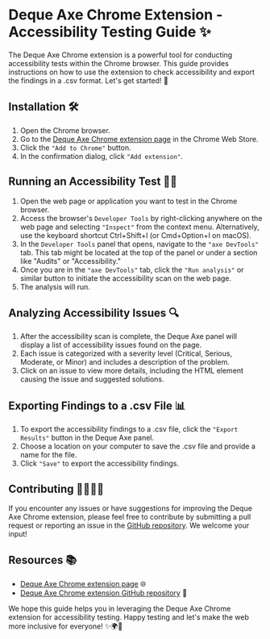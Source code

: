 # Deque Axe Chrome Extension - Accessibility Testing Guide ✨

The Deque Axe Chrome extension is a powerful tool for conducting accessibility tests within the Chrome browser. This guide provides instructions on how to use the extension to check accessibility and export the findings in a .csv format. Let's get started! 🚀

## Installation 🛠️

1. Open the Chrome browser.
2. Go to the [Deque Axe Chrome extension page](https://chrome.google.com/webstore/detail/deque-axe/lhdoppojpmngadmnindnejefpokejbdd) in the Chrome Web Store.
3. Click the `"Add to Chrome"` button.
4. In the confirmation dialog, click `"Add extension"`.

## Running an Accessibility Test 🕵️‍♀️

1. Open the web page or application you want to test in the Chrome browser.
2. Access the browser's `Developer Tools` by right-clicking anywhere on the web page and selecting `"Inspect"` from the context menu. Alternatively, use the keyboard shortcut Ctrl+Shift+I (or Cmd+Option+I on macOS).
3. In the `Developer Tools` panel that opens, navigate to the `"axe DevTools"` tab. This tab might be located at the top of the panel or under a section like "Audits" or "Accessibility."
4. Once you are in the `"axe DevTools"` tab, click the `"Run analysis"` or similar button to initiate the accessibility scan on the web page.
5. The analysis will run.

## Analyzing Accessibility Issues 🔍

1. After the accessibility scan is complete, the Deque Axe panel will display a list of accessibility issues found on the page.
2. Each issue is categorized with a severity level (Critical, Serious, Moderate, or Minor) and includes a description of the problem.
3. Click on an issue to view more details, including the HTML element causing the issue and suggested solutions.

## Exporting Findings to a .csv File 📊

1. To export the accessibility findings to a .csv file, click the `"Export Results"` button in the Deque Axe panel.
2. Choose a location on your computer to save the .csv file and provide a name for the file.
3. Click `"Save"` to export the accessibility findings.

## Contributing 👩‍💻👨‍💻

If you encounter any issues or have suggestions for improving the Deque Axe Chrome extension, please feel free to contribute by submitting a pull request or reporting an issue in the [GitHub repository](https://github.com/dequelabs/axe-core). We welcome your input!

## Resources 📚

- [Deque Axe Chrome extension page](https://chrome.google.com/webstore/detail/deque-axe/lhdoppojpmngadmnindnejefpokejbdd) 🌐
- [Deque Axe Chrome extension GitHub repository](https://github.com/dequelabs/axe-core) 🐙

We hope this guide helps you in leveraging the Deque Axe Chrome extension for accessibility testing. Happy testing and let's make the web more inclusive for everyone! ✨🌍🌟

